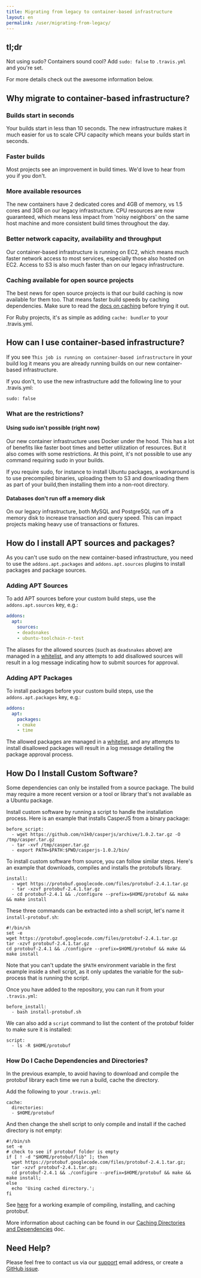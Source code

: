 ```yaml
---
title: Migrating from legacy to container-based infrastructure
layout: en
permalink: /user/migrating-from-legacy/
---
```


<div id="toc">
</div>

## tl;dr

Not using sudo? Containers sound cool? Add `sudo: false` to `.travis.yml` and you're set.

For more details check out the awesome information below.

## Why migrate to container-based infrastructure?

### Builds start in seconds

Your builds start in less than 10 seconds. The new infrastructure makes it much easier for us to scale CPU capacity which means your builds start in seconds.

### Faster builds

Most projects see an improvement in build times. We'd love to hear from you if you don't.

### More available resources

The new containers have 2 dedicated cores and 4GB of memory, vs 1.5 cores and 3GB on our legacy infrastructure. CPU resources are now guaranteed, which means less impact from 'noisy neighbors' on the same host machine and more consistent build times throughout the day.

### Better network capacity, availability and throughput

Our container-based infrastructure is running on EC2, which means much faster network access to most services, especially those also hosted on EC2. Access to S3 is also much faster than on our legacy infrastructure.

### Caching available for open source projects

The best news for open source projects is that our build caching is now available for them too. That means faster build speeds by caching dependencies. Make sure to read the [docs on caching](/user/caching/) before trying it out.

For Ruby projects, it's as simple as adding `cache: bundler` to your .travis.yml.

## How can I use container-based infrastructure?

If you see `This job is running on container-based infrastructure` in your build log it means you are already running builds on our new container-based infrastructure.

If you don't, to use the new infrastructure add the following line to your .travis.yml:

`sudo: false`

### What are the restrictions?

#### Using sudo isn't possible (right now)

Our new container infrastructure uses Docker under the hood. This has a lot of benefits like faster boot times and better utilization of resources. But it also comes with some restrictions. At this point, it's not possible to use any command requiring sudo in your builds.

If you require sudo, for instance to install Ubuntu packages, a workaround is to use precompiled binaries, uploading them to S3 and downloading them as part of your build,then installing them into a non-root directory.

#### Databases don't run off a memory disk

On our legacy infrastructure, both MySQL and PostgreSQL run off a memory disk to increase transaction and query speed. This can impact projects making heavy use of transactions or fixtures.

## How do I install APT sources and packages?

As you can't use sudo on the new container-based infrastructure, you need to use the `addons.apt.packages` and `addons.apt.sources` plugins to install packages and package sources.

### Adding APT Sources

To add APT sources before your custom build steps, use the `addons.apt.sources` key, e.g.:

```yaml
addons:
  apt:
    sources:
    - deadsnakes
    - ubuntu-toolchain-r-test
```

The aliases for the allowed sources (such as `deadsnakes` above) are managed in a
[whitelist](https://github.com/travis-ci/apt-source-whitelist), and any attempts to add disallowed sources will result in a log message indicating how to submit sources for approval.

### Adding APT Packages

To install packages before your custom build steps, use the `addons.apt.packages` key, e.g.:

```yaml
addons:
  apt:
    packages:
    - cmake
    - time
```

The allowed packages are managed in a [whitelist](https://github.com/travis-ci/apt-package-whitelist), and any attempts to install disallowed packages will result in a log message detailing the package approval process.

## How Do I Install Custom Software?

Some dependencies can only be installed from a source package. The build may require a more recent version or a tool or library that's not available as a Ubuntu package.

Install custom software by running a script to handle the installation process. Here is an example that installs CasperJS from a binary package:

```
before_script:
  - wget https://github.com/n1k0/casperjs/archive/1.0.2.tar.gz -O /tmp/casper.tar.gz
  - tar -xvf /tmp/casper.tar.gz
  - export PATH=$PATH:$PWD/casperjs-1.0.2/bin/
```

To install custom software from source, you can follow similar steps. Here's an example that downloads, compiles and installs the protobufs library.

```
install:
  - wget https://protobuf.googlecode.com/files/protobuf-2.4.1.tar.gz
  - tar -xzvf protobuf-2.4.1.tar.gz
  - cd protobuf-2.4.1 && ./configure --prefix=$HOME/protobuf && make && make install
```

These three commands can be extracted into a shell script, let's name it `install-protobuf.sh`:

```
#!/bin/sh
set -e
wget https://protobuf.googlecode.com/files/protobuf-2.4.1.tar.gz
tar -xzvf protobuf-2.4.1.tar.gz
cd protobuf-2.4.1 && ./configure --prefix=$HOME/protobuf && make && make install
```

Note that you can't update the `$PATH` environment variable in the first example inside a shell script, as it only updates the variable for the sub-process that is running the script.

Once you have added to the repository, you can run it from your `.travis.yml`:

```
before_install:
  - bash install-protobuf.sh
```

We can also add a `script` command to list the content of the protobuf folder to make sure it is installed:

```
script:
  - ls -R $HOME/protobuf
```

### How Do I Cache Dependencies and Directories?

In the previous example, to avoid having to download and compile the protobuf library each time we run a build, cache the directory.

Add the following to your `.travis.yml`:

```
cache:
  directories:
  - $HOME/protobuf
```

And then change the shell script to only compile and install if the cached directory is not empty:

```
#!/bin/sh
set -e
# check to see if protobuf folder is empty
if [ ! -d "$HOME/protobuf/lib" ]; then
  wget https://protobuf.googlecode.com/files/protobuf-2.4.1.tar.gz;
  tar -xzvf protobuf-2.4.1.tar.gz;
  cd protobuf-2.4.1 && ./configure --prefix=$HOME/protobuf && make && make install;
else
  echo 'Using cached directory.';
fi
```

See [here](https://github.com/travis-ci/container-example) for a working example of compiling, installing, and caching protobuf.

More information about caching can be found in our [Caching Directories and Dependencies](http://docs.travis-ci.com/user/caching/) doc.

## Need Help?

Please feel free to contact us via our [support](mailto:support@travis-ci.com) email address, or create a [GitHub issue](https://github.com/travis-ci/travis-ci/issues).
